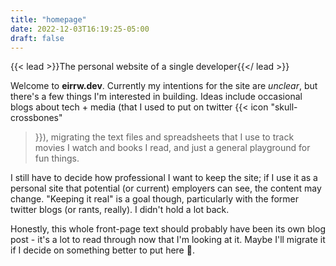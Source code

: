 ```yaml
---
title: "homepage"
date: 2022-12-03T16:19:25-05:00
draft: false
---
```



{{< lead >}}The personal website of a single developer{{</ lead >}}

Welcome to __eirrw.dev__. Currently my intentions for the site are _unclear_, but there's a few things I'm interested in
building. Ideas include occasional blogs about tech + media (that I used to put on twitter {{< icon "skull-crossbones"
>}}), migrating the text files and spreadsheets that I use to track movies I watch and books I read, and just a general
playground for fun things.

I still have to decide how professional I want to keep the site; if I use it as a personal site that potential (or
current) employers can see, the content may change. "Keeping it real" is a goal though, particularly with the former
twitter blogs (or rants, really). I didn't hold a lot back.

Honestly, this whole front-page text should probably have been its own blog post - it's a lot to read through now that
I'm looking at it. Maybe I'll migrate it if I decide on something better to put here :shrug:.

